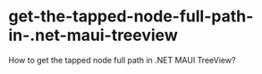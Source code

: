 # get-the-tapped-node-full-path-in-.net-maui-treeview
How to get the tapped node full path in .NET MAUI TreeView?
